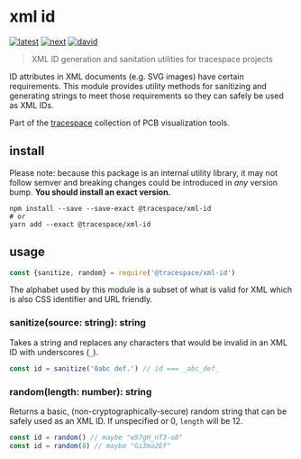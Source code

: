 # xml id

[![latest][@tracespace/xml-id-latest-badge]][npm]
[![next][@tracespace/xml-id-next-badge]][npm-next]
[![david][@tracespace/xml-id-david-badge]][david]

> XML ID generation and sanitation utilities for tracespace projects

ID attributes in XML documents (e.g. SVG images) have certain requirements. This module provides utility methods for sanitizing and generating strings to meet those requirements so they can safely be used as XML IDs.

Part of the [tracespace][] collection of PCB visualization tools.

[tracespace]: https://github.com/tracespace/tracespace
[npm]: https://www.npmjs.com/package/@tracespace/xml-id
[npm-next]: https://www.npmjs.com/package/@tracespace/xml-id/v/next
[david]: https://david-dm.org/tracespace/tracespace?path=packages/xml-id
[@tracespace/xml-id-latest-badge]: https://flat.badgen.net/npm/v/@tracespace/xml-id
[@tracespace/xml-id-next-badge]: https://flat.badgen.net/npm/v/@tracespace/xml-id/next
[@tracespace/xml-id-david-badge]: https://flat.badgen.net/david/dep/tracespace/tracespace/packages/xml-id

## install

Please note: because this package is an internal utility library, it may not follow semver and breaking changes could be introduced in _any_ version bump. **You should install an exact version.**

```shell
npm install --save --save-exact @tracespace/xml-id
# or
yarn add --exact @tracespace/xml-id
```

## usage

```js
const {sanitize, random} = require('@tracespace/xml-id')
```

The alphabet used by this module is a subset of what is valid for XML which is also CSS identifier and URL friendly.

### sanitize(source: string): string

Takes a string and replaces any characters that would be invalid in an XML ID with underscores (`_`).

```js
const id = sanitize('0abc def.') // id === _abc_def_
```

### random(length: number): string

Returns a basic, (non-cryptographically-secure) random string that can be safely used as an XML ID. If unspecified or 0, `length` will be 12.

```js
const id = random() // maybe "w57gH_nT3-o8"
const id = random(8) // maybe "Gi3ma2Ef"
```
